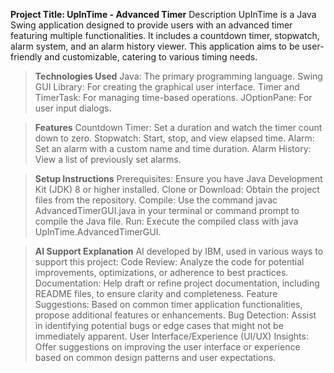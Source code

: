 **Project Title: UpInTime - Advanced Timer**
Description
UpInTime is a Java Swing application designed to provide users with an advanced timer featuring multiple functionalities. It includes a countdown timer, stopwatch, alarm system, and an alarm history viewer. This application aims to be user-friendly and customizable, catering to various timing needs.

> **Technologies Used**
Java: The primary programming language.
Swing GUI Library: For creating the graphical user interface.
Timer and TimerTask: For managing time-based operations.
JOptionPane: For user input dialogs.

> **Features**
Countdown Timer: Set a duration and watch the timer count down to zero.
Stopwatch: Start, stop, and view elapsed time.
Alarm: Set an alarm with a custom name and time duration.
Alarm History: View a list of previously set alarms.

> **Setup Instructions**
Prerequisites: Ensure you have Java Development Kit (JDK) 8 or higher installed.
Clone or Download: Obtain the project files from the repository.
Compile: Use the command javac AdvancedTimerGUI.java in your terminal or command prompt to compile the Java file.
Run: Execute the compiled class with java UpInTime.AdvancedTimerGUI.

> **AI Support Explanation**
AI developed by IBM, used in various ways to support this project:
Code Review: Analyze the code for potential improvements, optimizations, or adherence to best practices.
Documentation: Help draft or refine project documentation, including README files, to ensure clarity and completeness.
Feature Suggestions: Based on common timer application functionalities, propose additional features or enhancements.
Bug Detection: Assist in identifying potential bugs or edge cases that might not be immediately apparent.
User Interface/Experience (UI/UX) Insights: Offer suggestions on improving the user interface or experience based on common design patterns and user expectations.
